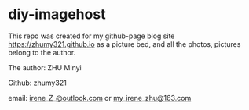 # diy-imagehost

This repo was created for my github-page blog site <https://zhumy321.github.io> as a picture bed, and all the photos, pictures belong to the author.

The author: ZHU Minyi

Github: zhumy321

email: irene_Z_@outlook.com   or   my_irene_zhu@163.com
